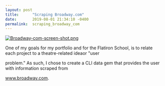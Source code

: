 ```yaml
---
layout: post
title:      "Scraping Broadway.com"
date:       2019-08-01 21:34:10 -0400
permalink:  scraping_broadway_com
---
```








[![Broadway-com-screen-shot.png](https://i.postimg.cc/k4g6FvGt/Broadway-com-screen-shot.png)](https://postimg.cc/mcKgTMQb)





One of my goals for my portfolio and for the Flatiron School, is to relate each project to a theatre-related ideaor  "user 

problem." As such, I chose to create a CLI data gem that provides the user with information scraped from 

www.broadway.com. 
